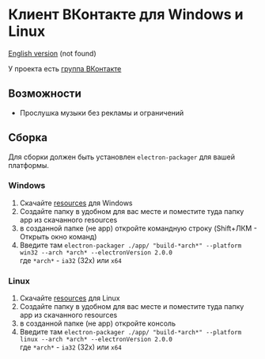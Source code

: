 # Клиент ВКонтакте для Windows и Linux
[English version](docs/en/README.md) (not found)

У проекта есть [группа ВКонтакте](https://vk.com/vk_desktop_app)
## Возможности
* Прослушка музыки без рекламы и ограничений
## Сборка
Для сборки должен быть установлен `electron-packager` для вашей платформы.
### Windows
1. Скачайте [resources][res_win] для Windows
2. Создайте папку в удобном для вас месте и поместите туда папку app из скачанного resources
3. в созданной папке (не app) откройте командную строку (Shift+ЛКМ - Открыть окно команд)
4. Введите там `electron-packager ./app/ "build-*arch*" --platform win32 --arch *arch* --electronVersion 2.0.0`  
где `*arch*` - `ia32` (32x) или `x64`
### Linux
1. Скачайте [resources][res_linux] для Linux
2. Создайте папку в удобном для вас месте и поместите туда папку app из скачанного resources
3. в созданной папке (не app) откройте консоль
4. Введите там `electron-packager ./app/ "build-*arch*" --platform linux --arch *arch* --electronVersion 2.0.0`  
где `*arch*` - `ia32` (32x) или `x64`

[res_win]: https://github.com/danyadev/vk-desktop-app/releases/download/v0.5.0/res-windows.zip
[res_linux]: https://github.com/danyadev/vk-desktop-app/releases/download/v0.5.0/res-linux.zip
